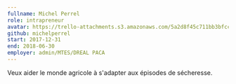 ```yaml
---
fullname: Michel Perrel
role: intrapreneur
avatar: https://trello-attachments.s3.amazonaws.com/5a2d8f45c711bb3bfcc12534/5a548cf6aea61b77c24b0146/c63db22939aeff853649d07897e6f2a4/photo_profil2_MP.jpg
github: michelperrel
start: 2017-12-31
end: 2018-06-30
employer: admin/MTES/DREAL PACA
---
```

Veux aider le monde agricole à s'adapter aux épisodes de sécheresse.
